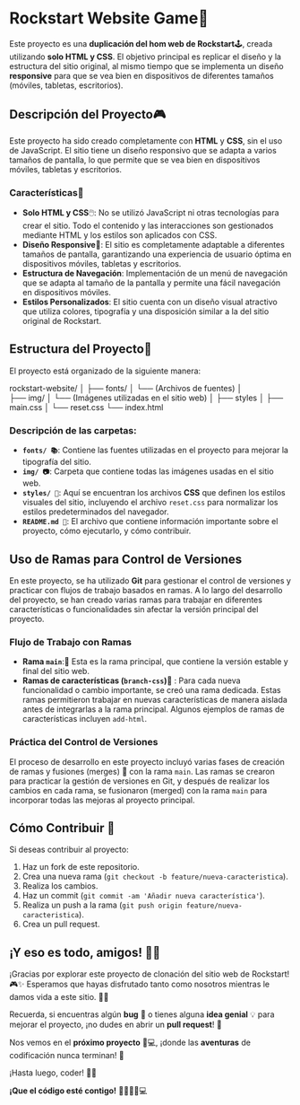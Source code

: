 # Rockstart Website Game🚀

Este proyecto es una **duplicación del hom web de Rockstart**🕹️, creada utilizando **solo HTML y CSS**. El objetivo principal es replicar el diseño y la estructura del sitio original, al mismo tiempo que se implementa un diseño **responsive** para que se vea bien en dispositivos de diferentes tamaños (móviles, tabletas, escritorios).

## Descripción del Proyecto🎮

Este proyecto ha sido creado completamente con **HTML** y **CSS**, sin el uso de JavaScript. El sitio tiene un diseño responsivo que se adapta a varios tamaños de pantalla, lo que permite que se vea bien en dispositivos móviles, tabletas y escritorios.

### Características🎯

- **Solo HTML y CSS**🖱️: No se utilizó JavaScript ni otras tecnologías para crear el sitio. Todo el contenido y las interacciones son gestionados mediante HTML y los estilos son aplicados con CSS.
- **Diseño Responsive**📱: El sitio es completamente adaptable a diferentes tamaños de pantalla, garantizando una experiencia de usuario óptima en dispositivos móviles, tabletas y escritorios.
- **Estructura de Navegación**: Implementación de un menú de navegación que se adapta al tamaño de la pantalla y permite una fácil navegación en dispositivos móviles.
- **Estilos Personalizados**: El sitio cuenta con un diseño visual atractivo que utiliza colores, tipografía y una disposición similar a la del sitio original de Rockstart.

## Estructura del Proyecto📂

El proyecto está organizado de la siguiente manera:

rockstart-website/
│
├── fonts/
│ └── (Archivos de fuentes)
│  
├── img/
│ └── (Imágenes utilizadas en el sitio web)
│ ├── styles
│ ├── main.css
│ └── reset.css
└── index.html

### Descripción de las carpetas:

- **`fonts/ 📚`**: Contiene las fuentes utilizadas en el proyecto para mejorar la tipografía del sitio.
- **`img/ 📷`**: Carpeta que contiene todas las imágenes usadas en el sitio web.
- **`styles/ 🎨`**: Aquí se encuentran los archivos **CSS** que definen los estilos visuales del sitio, incluyendo el archivo `reset.css` para normalizar los estilos predeterminados del navegador.
- **`README.md 📝`**: El archivo que contiene información importante sobre el proyecto, cómo ejecutarlo, y cómo contribuir.

## Uso de Ramas para Control de Versiones

En este proyecto, se ha utilizado **Git** para gestionar el control de versiones y practicar con flujos de trabajo basados en ramas. A lo largo del desarrollo del proyecto, se han creado varias ramas para trabajar en diferentes características o funcionalidades sin afectar la versión principal del proyecto.

### Flujo de Trabajo con Ramas

- **Rama `main`**:🌳 Esta es la rama principal, que contiene la versión estable y final del sitio web.
- **Ramas de características (`branch-css`)**🌿 : Para cada nueva funcionalidad o cambio importante, se creó una rama dedicada. Estas ramas permitieron trabajar en nuevas características de manera aislada antes de integrarlas a la rama principal. Algunos ejemplos de ramas de características incluyen `add-html`.

### Práctica del Control de Versiones

El proceso de desarrollo en este proyecto incluyó varias fases de creación de ramas y fusiones (merges) 🔀 con la rama `main`. Las ramas se crearon para practicar la gestión de versiones en Git, y después de realizar los cambios en cada rama, se fusionaron (merged) con la rama `main` para incorporar todas las mejoras al proyecto principal.

## Cómo Contribuir 🤝

Si deseas contribuir al proyecto:

1. Haz un fork de este repositorio.
2. Crea una nueva rama (`git checkout -b feature/nueva-caracteristica`).
3. Realiza los cambios.
4. Haz un commit (`git commit -am 'Añadir nueva característica'`).
5. Realiza un push a la rama (`git push origin feature/nueva-caracteristica`).
6. Crea un pull request.

## ¡Y eso es todo, amigos! 🎉🚀

¡Gracias por explorar este proyecto de clonación del sitio web de Rockstart! 🎮✨ Esperamos que hayas disfrutado tanto como nosotros mientras le damos vida a este sitio. 🎨👾

Recuerda, si encuentras algún **bug** 🐞 o tienes alguna **idea genial** 💡 para mejorar el proyecto, ¡no dudes en abrir un **pull request**! 🚀

Nos vemos en el **próximo proyecto** 🙌💻, ¡donde las **aventuras** de codificación nunca terminan! 🌟

¡Hasta luego, coder! 👋😎

**¡Que el código esté contigo!** 👨‍💻👩‍💻💻
